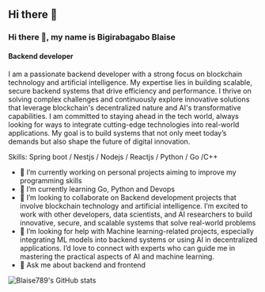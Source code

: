 ## Hi there 👋

### Hi there 👋, my name is Bigirabagabo Blaise
#### Backend developer
I am a passionate backend developer with a strong focus on blockchain technology and artificial intelligence. My expertise lies in building scalable, secure backend systems that drive efficiency and performance. I thrive on solving complex challenges and continuously explore innovative solutions that leverage blockchain's decentralized nature and AI's transformative capabilities. I am committed to staying ahead in the tech world, always looking for ways to integrate cutting-edge technologies into real-world applications. My goal is to build systems that not only meet today’s demands but also shape the future of digital innovation.

Skills: Spring boot / Nestjs / Nodejs / Reactjs / Python / Go /C++

- 🔭 I’m currently working on personal projects aiming to improve my programming skills 
- 🌱 I’m currently learning Go, Python  and Devops 
- 👯 I’m looking to collaborate on Backend development projects that involve blockchain technology and artificial intelligence. I’m excited to work with other developers, data scientists, and AI researchers to build innovative, secure, and scalable systems that solve real-world problems 
- 🤔 I’m looking for help with Machine learning-related projects, especially integrating ML models into backend systems or using AI in decentralized applications. I’d love to connect with experts who can guide me in mastering the practical aspects of AI and machine learning. 
- 💬 Ask me about backend and frontend
  
![Blaise789's GitHub stats](https://github-readme-stats.vercel.app/api?username=blaise789&show=reviews,discussions_started,discussions_answered,prs_merged,prs_merged_percentage)
<!--
**blaise789/blaise789** is a ✨ _special_ ✨ repository because its `README.md` (this file) appears on your GitHub profile.

Here are some ideas to get you started:


[<img src='https://cdn.jsdelivr.net/npm/simple-icons@3.0.1/icons/github.svg' alt='github' height='40'>](https://github.com/blaise789)  [<img src='https://cdn.jsdelivr.net/npm/simple-icons@3.0.1/icons/linkedin.svg' alt='linkedin' height='40'>](https://www.linkedin.com/in/bigirabagabo blaise/)  

[![trophy](https://github-profile-trophy.vercel.app/?username=blaise789)](https://github.com/ryo-ma/github-profile-trophy)

[![Top Langs](https://github-readme-stats.vercel.app/api/top-langs/?username=blaise789)](https://github.com/anuraghazra/github-readme-stats)

![GitHub stats](https://github-readme-stats.vercel.app/api?username=blaise789&show_icons=true&count_private=true)  

![Vaunt Badge](https://api.vaunt.dev/v1/github/entities/blaise789/contributions?format=svg&private=true)  

![GitHub metrics](https://metrics.lecoq.io/blaise789)  

![GitHub streak stats](https://streak-stats.demolab.com/?user=blaise789)  


- 🔭 I’m currently working on ...
- 🌱 I’m currently learning ...
- 👯 I’m looking to collaborate on ...
- 🤔 I’m looking for help with ...
- 💬 Ask me about ...
- 📫 How to reach me: ...
- 😄 Pronouns: ...
- ⚡ Fun fact: ...
-->
